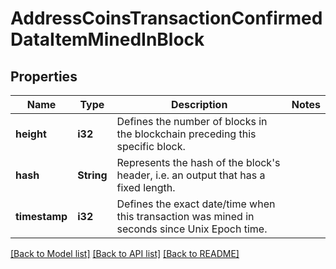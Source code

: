 # AddressCoinsTransactionConfirmedDataItemMinedInBlock

## Properties

Name | Type | Description | Notes
------------ | ------------- | ------------- | -------------
**height** | **i32** | Defines the number of blocks in the blockchain preceding this specific block. | 
**hash** | **String** | Represents the hash of the block's header, i.e. an output that has a fixed length. | 
**timestamp** | **i32** | Defines the exact date/time when this transaction was mined in seconds since Unix Epoch time. | 

[[Back to Model list]](../README.md#documentation-for-models) [[Back to API list]](../README.md#documentation-for-api-endpoints) [[Back to README]](../README.md)


